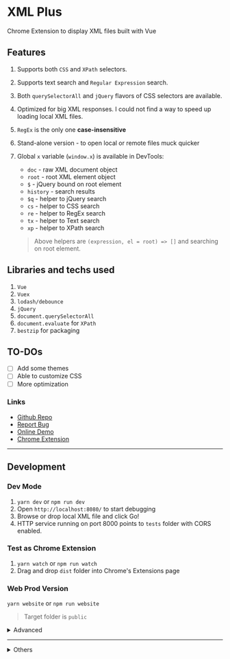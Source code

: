 # XML Plus

Chrome Extension to display XML files built with Vue

## Features

1. Supports both `CSS` and `XPath` selectors.
2. Supports text search and `Regular Expression` search.
3. Both `querySelectorAll` and `jQuery` flavors of CSS selectors are available.
4. Optimized for big XML responses. I could not find a way to speed up loading local XML files.
5. `RegEx` is the only one **case-insensitive**
6. Stand-alone version - to open local or remote files muck quicker
7. Global `x` variable (`window.x`) is available in DevTools:
    * `doc` - raw XML document object
    * `root` - root XML element object
    * `$` - jQuery bound on root element
    * `history` - search results
    * `$q` - helper to jQuery search
    * `cs` - helper to CSS search
    * `re` - helper to RegEx search
    * `tx` - helper to Text search
    * `xp` - helper to XPath search

    > Above helpers are `(expression, el = root) => []` and searching on root element.

## Libraries and techs used

1. `Vue`
2. `Vuex`
3. `lodash/debounce`
4. `jQuery`
5. `document.querySelectorAll`
6. `document.evaluate` for `XPath`
7. `bestzip` for packaging

## TO-DOs

- [ ] Add some themes
- [ ] Able to customize CSS
- [ ] More optimization

### Links

* [Github Repo](https://github.com/eGust/xml-plus)
* [Report Bug](https://github.com/eGust/xml-plus/issues)
* [Online Demo](https://sad-fermi-5b5e4f.netlify.com/)
* [Chrome Extension](https://chrome.google.com/webstore/detail/xml-plus/jmhicemblbmkcbonbhkjmflehkmkiidj)

---

## Development

### Dev Mode

1. `yarn dev` or `npm run dev`
2. Open `http://localhost:8080/` to start debugging
3. Browse or drop local XML file and click Go!
4. HTTP service running on port 8000 points to `tests` folder with CORS enabled.

### Test as Chrome Extension

1. `yarn watch` or `npm run watch`
2. Drag and drop `dist` folder into Chrome's Extensions page

### Web Prod Version

`yarn website` or `npm run website`

> Target folder is `public`

<details><summary>Advanced</summary>

#### Proxy

 You can also pass `PROXY` env variable to enable proxy. For example,

```bash
PROXY="https://my.proxy/get?url=" yarn website
```

When fetching `https://foo.bar/baz.xml`, it will get `https://my.proxy/get?url=https%3A%2F%2Ffoo.bar%2Fbaz.xml` instead. You can implement your own proxy with [CORS](https://developer.mozilla.org/en-US/docs/Web/HTTP/CORS).

There is an example for [webtask](https://webtask.io):

```js
const fetch = require('node-fetch');
const zlib = require('zlib');

module.exports = async (context, req, res) => {
  const { url } = context.query;
  const useCache = !context.query['nocache'];
  if (!url) {
    res.writeHead(400, { 'Content-Type': 'text/plain'});
    res.end('Required query string "url"');
    return;
  }

  console.log(url);
  try {
    const response = await fetch(url);
    const { headers } = response;
    Array.from(headers.keys()).forEach((key) => {
      if (key === 'content-type') {
        res.setHeader('Content-Type', headers.get(key));
      }
    });

    res.writeHead(response.status, {
      'access-control-allow-origin': '*',
      'Content-Encoding': 'deflate',
      'Cache-Control': useCache ? 'max-age=3600' : 'max-age=0',
    });

    const buf = await response.buffer();
    zlib.deflate(buf, function (_, result) {
      res.end(result);
    });
  } catch (e) {
    console.log(e);
    res.writeHead(500, { 'Content-Type': 'text/plain'});
    res.end(e.message);
  }
};
```
</details>

---

<details><summary>Others</summary>

## Benchmarks

### Candidates

1. Chrome - the browser itself
2. `** * *** ****` - Another Extension available on Chrome Store and open-sourced on Github. Will use `X` to represent it.
3. XML Plus

### Method

1. Serve XML files on localhost
2. Open Chrome Developer Tools
3. Turn-on/off Extension to test
4. Kill the tab in Chrome Task Manager to avoid memory operation
5. Empty Cache and Hard Reload XML file via local network
6. Repeat step 4 to 5 and skip the first read.

> Since Extension `X` needs more time to render the page, I put some extra code to calculate real time. The code is something like:

    ```js
    document.addEventListener('readystatechange', function() {
      console.time('ready');
      // ... main code
    });

    // Inside another function
    function xxx() {
      sendMessage(..., function () {
        // ...
        sendMessage(..., function () {
          // ... it will generate DOM here
          setTimeout(() => {
            console.timeEnd('ready');
          }, 0);
        });
      });
    }
    ```

### Results

1. Round 1: 2MiB XML file (Total 41248 nodes; Max Depth: 5)
    * Chrome: 14.55s, 14.34s, 15.19s
    * X: 3.54s + 1141ms, 3.46s + 738ms, 2.94s + 898ms
    * XML Plus: 4.12s, 3.89s. 4.18s

2. Round 2: 5.2MiB XML file (Total 113126 nodes; Max Depth: 4)
    * Chrome: 34.10s, 34.82s, 33.9s (7.7s~8.0s `DOMContentLoaded`)
    * X: 8.50s + 3968ms, 8.74s + 3976ms, 8.44s + 3965ms (7.7s~8.0s `DOMContentLoaded`)
    * XML Plus: 7.32s, 7.30s, 7.50s (4.8s~5.0s `DOMContentLoaded`)

3. Round 3: 14.4MiB XML file (Total 307067 nodes; Max Depth: 4)
    * Chrome: 3.2min (~42s `DOMContentLoaded`)
    * X: 43.72s + 17449ms (~42s `DOMContentLoaded`)
    * XML Plus: 22.32s, 24.01s, 22.04s (13.6s~15.8s `DOMContentLoaded`)

* Some Conclusions:
    1. `DOMContentLoaded` is not avoidable.
    2. `text/xml` and `application/xml` take much longer time than `text/plain` which I used. If you know a better way to make Chrome avoid rendering while processing responses, please let me know!
    3. Chrome will take 1.1min+ If you don't End Process in Task Manager. It will take much longer if the tab used too much memory.
    4. In Round 2 you can see the styles of X will be applied after `ready`, while in Round 3 it took 7s+ to apply styles.

### Environment

```
Windows 10 1803 x64
Intel i7-6700K
32G RAM
Chrome v71.0.3578.98 x64
```

## FAQ

* Have you tried even bigger file?

    > Yes I did. I loaded a 38.7MiB XML (Total 824347 nodes; Max Depth: 4). It took 45s to get `DOMContentLoaded` and spent another ~30s to get the result.

* Can XML Plus be even faster?

    > Yes. I am planning to avoid going through all nodes at the beginning when the document is ready. Move it to a background worker so it should immediately get a meaningful result after `DOMContentLoaded`.

* Can you improve the speed of loading local XML files?

    > Probably I can't. I tried really hard but seems like Chrome will always do a stupid loading.

* Will you provide a standalone version?

    > Yes. I have a plan. Maybe later I will make an Electron version.

</details>
